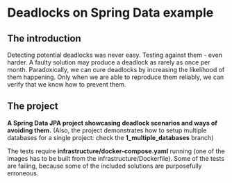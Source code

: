 # Deadlocks on Spring Data example

## The introduction

Detecting potential deadlocks was never easy. Testing against them - even harder. A faulty solution may produce a deadlock as rarely as once per month. Paradoxically, we can cure deadlocks by increasing the likelihood of them happening. Only when we are able to reproduce them reliably, we can verify that we know how to prevent them.

## The project

**A Spring Data JPA project showcasing deadlock scenarios and ways of avoiding them.** (Also, the project demonstrates how to setup multiple databases for a single project: check the **1_multiple_databases** branch)

The tests require **infrastructure/docker-compose.yaml** running (one of the images has to be built from the infrastructure/Dockerfile). Some of the tests are failing, because some of the included solutions are purposefully erroneous.

